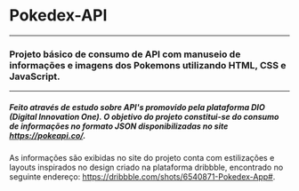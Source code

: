 # Pokedex-API
---------
### Projeto básico de consumo de API com manuseio de informações e imagens dos Pokemons utilizando HTML, CSS e JavaScript.
----------------------------------------------------------------------------------------------------------------------------------------------------------------------------------------------------------------------------
##### Feito através de estudo sobre API's promovido pela plataforma DIO (Digital Innovation One). O objetivo do projeto constitui-se do consumo de informações no formato JSON disponibilizadas no site <https://pokeapi.co/>.
As informações são exibidas no site do projeto conta com estilizações e layouts inspirados no design criado na plataforma dribbble, encontrado no seguinte endereço: <https://dribbble.com/shots/6540871-Pokedex-App#>.

